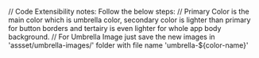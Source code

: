 // Code Extensibility notes: Follow the below steps:
// Primary Color is the main color which is umbrella color, secondary color is lighter than primary for button borders and tertairy is even lighter for whole app body background.
// For Umbrella Image just save the new images in 'assset/umbrella-images/' folder with file name 'umbrella-${color-name}'
